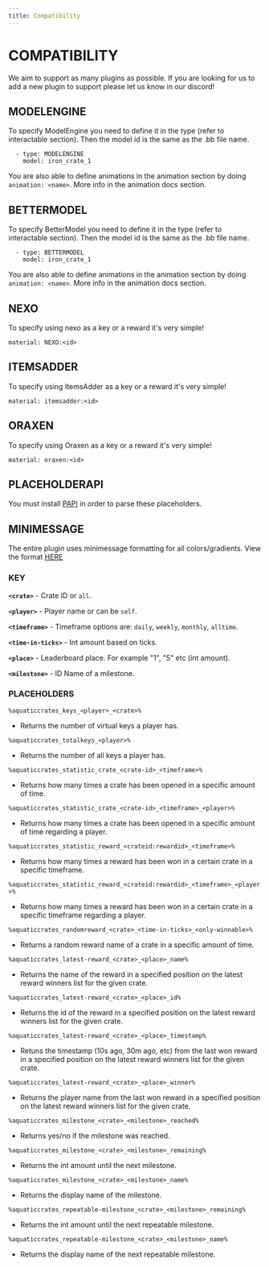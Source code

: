 ```yaml
---
title: Compatibility
---
```


# COMPATIBILITY
We aim to support as many plugins as possible. If you are looking for us to add a new plugin to support please let us know in our discord!

## MODELENGINE
To specify ModelEngine you need to define it in the type (refer to interactable section). Then the model id is the same as the .bb file name.

```
  - type: MODELENGINE
    model: iron_crate_1
```

You are also able to define animations in the animation section by doing `animation: <name>`. More info in the animation docs section.

## BETTERMODEL
To specify BetterModel you need to define it in the type (refer to interactable section). Then the model id is the same as the .bb file name.

```
  - type: BETTERMODEL
    model: iron_crate_1
```

You are also able to define animations in the animation section by doing `animation: <name>`. More info in the animation docs section.

## NEXO
To specify using nexo as a key or a reward it's very simple!

`material: NEXO:<id>`

## ITEMSADDER
To specify using ItemsAdder as a key or a reward it's very simple!

`material: itemsadder:<id>`

## ORAXEN
To specify using Oraxen as a key or a reward it's very simple!

`material: oraxen:<id>`

## PLACEHOLDERAPI
You must install [PAPI](https://www.spigotmc.org/resources/placeholderapi.6245/) in order to parse these placeholders.

## MINIMESSAGE
The entire plugin uses minimessage formatting for all colors/gradients. View the format [HERE](https://docs.advntr.dev/minimessage/format.html)

### KEY

  **`<crate>`**
    - Crate ID or `all`.

  **`<player>`**
    - Player name or can be `self`.

  **`<timeframe>`**
    - Timeframe options are: `daily`, `weekly`, `monthly`, `alltime`.

  **`<time-in-ticks>`**
    - Int amount based on ticks.

  **`<place>`**
    - Leaderboard place. For example "1", "5" etc (int amount).

  **`<milestone>`**
    - ID Name of a milestone.


### PLACEHOLDERS

`%aquaticcrates_keys_<player>_<crate>%`
   - Returns the number of virtual keys a player has.

`%aquaticcrates_totalkeys_<player>%`
  - Returns the number of all keys a player has.

`%aquaticcrates_statistic_crate_<crate-id>_<timeframe>%`
  - Returns how many times a crate has been opened in a specific amount of time.

`%aquaticcrates_statistic_crate_<crate-id>_<timeframe>_<player>%`
  - Returns how many times a crate has been opened in a specific amount of time regarding a player.

`%aquaticcrates_statistic_reward_<crateid:rewardid>_<timeframe>%`
  - Returns how many times a reward has been won in a certain crate in a specific timeframe.

`%aquaticcrates_statistic_reward_<crateid:rewardid>_<timeframe>_<player>%`
  - Returns how many times a reward has been won in a certain crate in a specific  timeframe regarding a player.

`%aquaticcrates_randomreward_<crate>_<time-in-ticks>_<only-winnable>%`
  - Returns a random reward name of a crate in a specific amount of time.

`%aquaticcrates_latest-reward_<crate>_<place>_name%`
  - Returns the name of the reward in a specified position on the latest reward winners list for the given crate.

`%aquaticcrates_latest-reward_<crate>_<place>_id%`
  - Returns the id of the reward in a specified position on the latest reward winners list for the given crate.

`%aquaticcrates_latest-reward_<crate>_<place>_timestamp%`
  - Retuns the timestamp (10s ago, 30m ago, etc) from the last won reward in a specified position on the latest reward winners list for the given crate.

`%aquaticcrates_latest-reward_<crate>_<place>_winner%`
  - Returns the player name from the last won reward in a specified position on the latest reward winners list for the given crate.

`%aquaticcrates_milestone_<crate>_<milestone>_reached%`
  - Returns yes/no if the milestone was reached.

`%aquaticcrates_milestone_<crate>_<milestone>_remaining%`
  - Returns the int amount until the next milestone.

`%aquaticcrates_milestone_<crate>_<milestone>_name%`
  - Returns the display name of the milestone.

`%aquaticcrates_repeatable-milestone_<crate>_<milestone>_remaining%`
  - Returns the int amount until the next repeatable milestone.

`%aquaticcrates_repeatable-milestone_<crate>_<milestone>_name%`
  - Returns the display name of the next repeatable milestone.